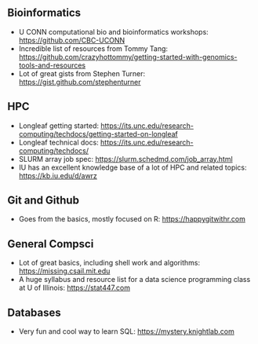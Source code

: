 ## Bioinformatics
- U CONN computational bio and bioinformatics workshops: https://github.com/CBC-UCONN
- Incredible list of resources from Tommy Tang: https://github.com/crazyhottommy/getting-started-with-genomics-tools-and-resources
- Lot of great gists from Stephen Turner: https://gist.github.com/stephenturner

## HPC
- Longleaf getting started: https://its.unc.edu/research-computing/techdocs/getting-started-on-longleaf
- Longleaf technical docs: https://its.unc.edu/research-computing/techdocs/
- SLURM array job spec: https://slurm.schedmd.com/job_array.html
- IU has an excellent knowledge base of a lot of HPC and related topics: https://kb.iu.edu/d/awrz

## Git and Github
- Goes from the basics, mostly focused on R: https://happygitwithr.com

## General Compsci
- Lot of great basics, including shell work and algorithms: https://missing.csail.mit.edu
- A huge syllabus and resource list for a data science programming class at U of Illinois: https://stat447.com

## Databases
- Very fun and cool way to learn SQL: https://mystery.knightlab.com

